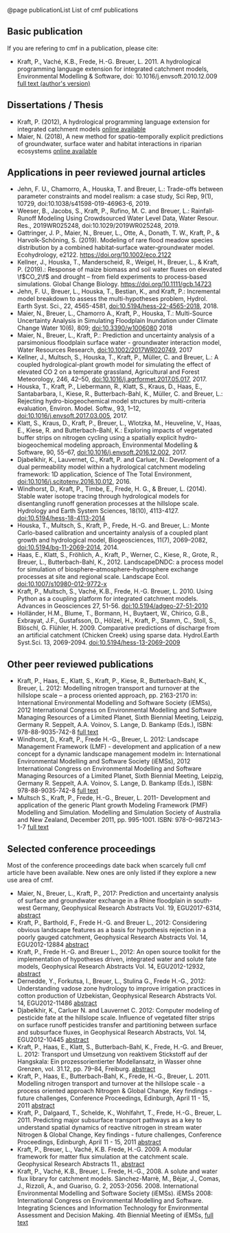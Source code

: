 @page publicationList List of cmf publications

## Basic publication

If you are refering to cmf in a publication, please cite:

  - Kraft, P., Vaché, K.B., Frede, H.-G. Breuer, L. 2011. A hydrological
    programming language extension for integrated catchment models,
    Environmental Modelling & Software, doi:
    10.1016/j.envsoft.2010.12.009 [full text (author's
    version)](htdocs:download/CMF_EMS2011_kraft_et_al.pdf)

## Dissertations / Thesis

  - Kraft, P. (2012), A hydrological programming language extension for
    integrated catchment models [online available](https://geb.uni-giessen.de/geb/volltexte/2012/8759/pdf/KraftPhilipp_2012_03_16.pdf)
  - Maier, N. (2018), A new method for spatio-temporally explicit predictions of groundwater, 
    surface water and habitat interactions in riparian ecosystems [online available](https://geb.uni-giessen.de/geb/volltexte/2018/13746/pdf/MaierNadine_2018_09_21.pdf)

## Applications in peer reviewed journal articles

  - Jehn, F. U., Chamorro, A., Houska, T. and Breuer, L.: 
    Trade-offs between parameter constraints and model realism: a case study, 
    Sci Rep, 9(1), 10729, 
    doi:10.1038/s41598-019-46963-6, 2019.
  - Weeser, B., Jacobs, S., Kraft, P., Rufino, M. C. and Breuer, L.: 
    Rainfall‐Runoff Modeling Using Crowdsourced Water Level Data, 
    Water Resour. Res., 2019WR025248, 
    doi:10.1029/2019WR025248, 2019.
  - Gattringer, J. P., Maier, N., Breuer, L., Otte, A., Donath, T. W., Kraft, P., & Harvolk‐Schöning, S. (2019). 
    Modeling of rare flood meadow species distribution by a combined habitat‐surface water‐groundwater model. Ecohydrology, e2122. 
    https://doi.org/10.1002/eco.2122
  - Kellner, J., Houska, T., Manderscheid, R., Weigel, H., Breuer, L., & Kraft, P. (2019).:
    Response of maize biomass and soil water fluxes on elevated \f$CO_2\f$ and drought – 
    from field experiments to process‐based simulations. 
    Global Change Biology. https://doi.org/10.1111/gcb.14723
  - Jehn, F. U., Breuer, L., Houska, T., Bestian, K., and Kraft, P.: 
    Incremental model breakdown to assess the multi-hypotheses problem, 
    Hydrol. Earth Syst. Sci., 22, 4565-4581, 
    [doi:10.5194/hess-22-4565-2018](https://doi.org/10.5194/hess-22-4565-2018), 2018. 
  - Maier, N., Breuer, L., Chamorro A., Kraft, P., Houska, T.: Multi-Source 
    Uncertainty Analysis in Simulating Floodplain Inundation under Climate Change
    Water 10(6), 809; [doi:10.3390/w1006080](https://www.mdpi.com/2073-4441/10/6/809) 2018 
  - Maier, N., Breuer, L., Kraft, P.: Prediction and uncertainty
    analysis of a parsimonious floodplain surface water - groundwater
    interaction model, Water Resources Research,
    [doi:10.1002/2017WR020749](https://doi.org/10.1002/2017WR020749),
    2017
  - Kellner, J., Multsch, S., Houska, T., Kraft, P., Müller, C. and
    Breuer, L.: A coupled hydrological-plant growth model for simulating
    the effect of elevated CO 2 on a temperate grassland, Agricultural
    and Forest Meteorology, 246, 42–50,
    [doi:10.1016/j.agrformet.2017.05.017](https://doi.org/10.1016/j.agrformet.2017.05.017),
    2017.
  - Houska, T., Kraft, P., Liebermann, R., Klatt, S., Kraus, D., Haas,
    E., Santabarbara, I., Kiese, R., Butterbach-Bahl, K., Müller, C. and
    Breuer, L.: Rejecting hydro-biogeochemical model structures by
    multi-criteria evaluation, Environ. Model. Softw., 93, 1–12,
    [doi:10.1016/j.envsoft.2017.03.005](https://doi.org/10.1016/j.envsoft.2017.03.005),
    2017.
  - Klatt, S., Kraus, D., Kraft, P., Breuer, L., Wlotzka, M., Heuveline,
    V., Haas, E., Kiese, R. and Butterbach-Bahl, K.: Exploring impacts
    of vegetated buffer strips on nitrogen cycling using a spatially
    explicit hydro-biogeochemical modeling approach, Environmental
    Modelling & Software, 90, 55–67,
    [doi:10.1016/j.envsoft.2016.12.002](http://dx.doi.org/10.1016/j.envsoft.2016.12.002),
    2017.
  - Djabelkhir, K., Lauvernet, C., Kraft, P. and Carluer, N.:
    Development of a dual permeability model within a hydrological
    catchment modeling framework: 1D application, Science of The Total
    Environment,
    [doi:10.1016/j.scitotenv.2016.10.012](https://doi.org/10.1016/j.scitotenv.2016.10.012),
    2016.
  - Windhorst, D., Kraft, P., Timbe, E., Frede, H. G., & Breuer, L.
    (2014). Stable water isotope tracing through hydrological models for
    disentangling runoff generation processes at the hillslope scale.
    Hydrology and Earth System Sciences, 18(10), 4113-4127. 
    [doi:10.5194/hess-18-4113-2014](http://www.hydrol-earth-syst-sci.net/18/4113/2014/hess-18-4113-2014.pdf)
  - Houska, T., Multsch, S., Kraft, P., Frede, H.-G. and Breuer, L.:
    Monte Carlo-based calibration and uncertainty analysis of a coupled
    plant growth and hydrological model, Biogeosciences, 11(7),
    2069–2082, [doi:10.5194/bg-11-2069-2014](https://doi.org/10.5194/bg-11-2069-2014), 2014. 
  - Haas, E., Klatt, S., Fröhlich, A., Kraft, P., Werner, C., Kiese, R.,
    Grote, R., Breuer, L., Butterbach-Bahl, K., 2012. LandscapeDNDC: a
    process model for simulation of biosphere–atmosphere–hydrosphere
    exchange processes at site and regional scale. Landscape Ecol. 
    [doi:10.1007/s10980-012-9772-x](https://doi.org/10.1007/s10980-012-9772-x)
  - Kraft, P., Multsch, S., Vaché, K.B., Frede, H.-G. Breuer, L. 2010.
    Using Python as a coupling platform for integrated catchment models.
    Advances in Geosciences 27, 51-56. 
    [doi:10.5194/adgeo-27-51-2010](http://www.adv-geosci.net/27/51/2010/adgeo-27-51-2010.pdf)
  - Holländer, H.M., Blume, T., Bormann, H., Buytaert, W., Chirico,
    G.B., Exbrayat, J.F., Gustafsson, D., Hölzel, H., Kraft, P., Stamm,
    C., Stoll, S., Blöschl, G. Flühler, H. 2009. Comparative predictions
    of discharge from an artificial catchment (Chicken Creek) using
    sparse data. Hydrol.Earth Syst.Sci. 13, 2069-2094.
    [doi:10.5194/hess-13-2069-2009](http://www.hydrol-earth-syst-sci.net/13/2069/2009/hess-13-2069-2009.html)

## Other peer reviewed publications

  - Kraft, P., Haas, E., Klatt, S., Kraft, P., Kiese, R.,
    Butterbach-Bahl, K., Breuer, L. 2012: Modelling nitrogen transport
    and turnover at the hillslope scale – a process oriented approach,
    pp. 2163-2170 in: International Environmental Modelling and Software
    Society (iEMSs), 2012 International Congress on Environmental
    Modelling and Software Managing Resources of a Limited Planet, Sixth
    Biennial Meeting, Leipzig, Germany R. Seppelt, A.A. Voinov, S.
    Lange, D. Bankamp (Eds.), ISBN: 978-88-9035-742-8
    [full text](http://former.iemss.org/sites/iemss2012//proceedings/F3_0872_Kraft_et_al.pdf)
  - Windhorst, D., Kraft, P., Frede H.-G., Breuer, L. 2012: Landscape
    Management Framework (LMF) - development and application of a new
    concept for a dynamic landscape management modelm in: International
    Environmental Modelling and Software Society (iEMSs), 2012
    International Congress on Environmental Modelling and Software
    Managing Resources of a Limited Planet, Sixth Biennial Meeting,
    Leipzig, Germany R. Seppelt, A.A. Voinov, S. Lange, D. Bankamp
    (Eds.), ISBN: 978-88-9035-742-8
    [full text](http://former.iemss.org/sites/iemss2012//proceedings/H2_0767_Windhorst_et_al.pdf)
  - Multsch S., Kraft, P., Frede, H.-G., Breuer, L. 2011- Development
    and application of the generic Plant growth Modeling Framework (PMF)
    Modelling and Simulation. Modelling and Simulation Society of
    Australia and New Zealand, December 2011, pp. 995-1001. ISBN:
    978-0-9872143-1-7 [full text](http://www.mssanz.org.au/modsim2011/B3/multsch.pdf)

## Selected conference proceedings

Most of the conference proceedings date back when scarcely full cmf
article have been available. New ones are only listed if they explore a
new use area of cmf.

  - Maier, N., Breuer, L., Kraft, P., 2017: Prediction and uncertainty
    analysis of surface and groundwater exchange in a Rhine floodplain
    in south-west Germany, Geophysical Research Abstracts Vol. 19,
    EGU2017-6314,
    [abstract](http://meetingorganizer.copernicus.org/EGU2017/EGU2017-6314.pdf)
  - Kraft, P., Barthold, F., Frede H.-G. and Breuer L., 2012:
    Considering obvious landscape features as a basis for hypothesis
    rejection in a poorly gauged catchment, Geophysical Research
    Abstracts Vol. 14, EGU2012-12884
    [abstract](http://meetingorganizer.copernicus.org/EGU2012/EGU2012-12884.pdf)
  - Kraft, P., Frede H.-G. and Breuer L., 2012: An open source toolkit
    for the implementation of hypotheses driven, integrated water and
    solute fate models, Geophysical Research Abstracts Vol. 14,
    EGU2012-12932,
    [abstract](http://meetingorganizer.copernicus.org/EGU2012/EGU2012-12932.pdf)
  - Dernedde, Y., Forkutsa, I., Breuer, L., Stulina G., Frede H.-G.,
    2012: Understanding vadose zone hydrology to improve irrigation
    practices in cotton production of Uzbekistan, Geophysical Research
    Abstracts Vol. 14, EGU2012-11486
    [abstract](http://meetingorganizer.copernicus.org/EGU2012/EGU2012-11486.pdf)
  - Djabelkhir, K., Carluer N. and Lauvernet C. 2012: Computer modeling
    of pesticide fate at the hillslope scale. Influence of vegetated
    filter strips on surface runoff pesticides transfer and partitioning
    between surface and subsurface fluxes, in Geophysical Research
    Abstracts, Vol. 14, EGU2012-10445
    [abstract](http://meetingorganizer.copernicus.org/EGU2012/EGU2012-10445.pdf)
  - Kraft, P., Haas, E., Klatt, S., Butterbach-Bahl, K., Frede, H.-G.
    and Breuer, L. 2012: Transport und Umsetzung von reaktivem
    Stickstoff auf der Hangskala: Ein prozessorientierter Modellansatz,
    in Wasser ohne Grenzen, vol. 31.12, pp. 79–84, Freiburg.
    [abstract](http://tdh2012.uni-freiburg.de/download/tagungsband)
  - Kraft, P., Haas, E., Butterbach-Bahl, K., Frede, H.-G., Breuer, L.
    2011. Modelling nitrogen transport and turnover at the hillslope
    scale - a process oriented approach Nitrogen & Global Change, Key
    findings - future challenges, Conference Proceedings, Edinburgh,
    April 11 - 15, 2011
    [abstract](http://nitrogen.ceh.ac.uk/nitrogen2011/_oral_presentations/S12_7_Kraft.pdf)
  - Kraft, P., Dalgaard, T., Schelde, K., Wohlfahrt, T., Frede, H.-G.,
    Breuer, L. 2011. Predicting major subsurface transport pathways as a
    key to understand spatial dynamics of reactive nitrogen in stream
    water Nitrogen & Global Change, Key findings - future challenges,
    Conference Proceedings, Edinburgh, April 11 - 15, 2011
    [abstract](http://nitrogen.ceh.ac.uk/nitrogen2011/_poster_presentations/S10_Kraft.pdf)
  - Kraft, P., Breuer, L., Vaché, K.B. Frede, H.-G. 2009. A modular
    framework for matter flux simulation at the catchment scale.
    Geophysical Research Abstracts 11.,
    [abstract](http://meetingorganizer.copernicus.org/EGU2009/EGU2009-9885.pdf)
  - Kraft, P., Vaché, K.B., Breuer, L. Frede, H.-G., 2008. A solute and
    water flux library for catchment models. Sànchez-Marrè, M., Béjar,
    J., Comas, J., Rizzoli, A., and Guariso, G. 2, 2053-2056. 2008.
    International Environmental Modelling and Software Society (iEMSs).
    iEMSs 2008: International Congress on Environmental Modelling and
    Software. Integrating Sciences and Information Technology for
    Environmental Assessment and Decision Making. 4th Biennial Meeting
    of iEMSs,
    [full text](https://scholarsarchive.byu.edu/cgi/viewcontent.cgi?article=2857&context=iemssconference)



